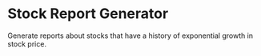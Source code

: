 # Stock Report Generator
Generate reports about stocks that have a history of exponential growth in stock price.
